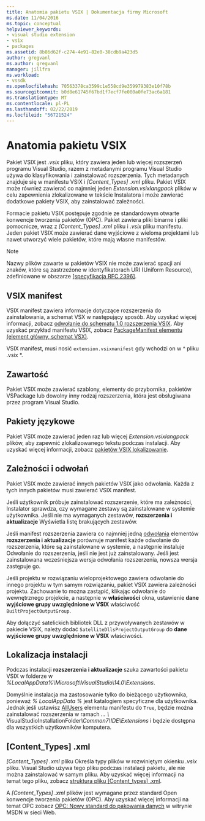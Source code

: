 ```yaml
---
title: Anatomia pakietu VSIX | Dokumentacja firmy Microsoft
ms.date: 11/04/2016
ms.topic: conceptual
helpviewer_keywords:
- visual studio extension
- vsix
- packages
ms.assetid: 8b86d62f-c274-4e91-82e0-38cdb9a423d5
author: gregvanl
ms.author: gregvanl
manager: jillfra
ms.workload:
- vssdk
ms.openlocfilehash: 70563378ca3599c1e558cd9e359979383e10f78b
ms.sourcegitcommit: b0d8e61745f67bd1f7ecf7fe080a0fe73ac6a181
ms.translationtype: MT
ms.contentlocale: pl-PL
ms.lasthandoff: 02/22/2019
ms.locfileid: "56721524"
---
```

# <a name="anatomy-of-a-vsix-package"></a>Anatomia pakietu VSIX
Pakiet VSIX jest *.vsix* pliku, który zawiera jeden lub więcej rozszerzeń programu Visual Studio, razem z metadanymi programu Visual Studio używa do klasyfikowania i zainstalować rozszerzenia. Tych metadanych znajduje się w manifestu VSIX i *[Content_Types] .xml* pliku. Pakiet VSIX może również zawierać co najmniej jeden *Extension.vsixlangpack* plików w celu zapewnienia zlokalizowane w tekście Instalatora i może zawierać dodatkowe pakiety VSIX, aby zainstalować zależności.

 Formacie pakietu VSIX postępuje zgodnie ze standardowym otwarte konwencje tworzenia pakietów (OPC). Pakiet zawiera pliki binarne i pliki pomocnicze, wraz z *[Content_Types] .xml* pliku i *.vsix* pliku manifestu. Jeden pakiet VSIX może zawierać dane wyjściowe z wieloma projektami lub nawet utworzyć wiele pakietów, które mają własne manifestów.

> [!NOTE]
>  Nazwy plików zawarte w pakietów VSIX nie może zawierać spacji ani znaków, które są zastrzeżone w identyfikatorach URI (Uniform Resource), zdefiniowane w obszarze [ \[specyfikacja RFC 2396\]](http://go.microsoft.com/fwlink/?LinkId=90339).

## <a name="the-vsix-manifest"></a>VSIX manifest
 VSIX manifest zawiera informacje dotyczące rozszerzenia do zainstalowania, a schemat VSX w następujący sposób. Aby uzyskać więcej informacji, zobacz [odwołanie do schematu 1.0 rozszerzenia VSIX](https://msdn.microsoft.com/library/76e410ec-b1fb-4652-ac98-4a4c52e09a2b). Aby uzyskać przykład manifestu VSIX, zobacz [PackageManifest elementu (element główny, schemat VSX)](https://msdn.microsoft.com/library/f8ae42ba-775a-4d2b-976a-f556e147f187).

 VSIX manifest, musi nosić `extension.vsixmanifest` gdy wchodzi on w ^ pliku .vsix *.

## <a name="the-content"></a>Zawartość
 Pakiet VSIX może zawierać szablony, elementy do przybornika, pakietów VSPackage lub dowolny inny rodzaj rozszerzenia, która jest obsługiwana przez program Visual Studio.

## <a name="language-packs"></a>Pakiety językowe
 Pakiet VSIX może zawierać jeden raz lub więcej *Extension.vsixlangpack* plików, aby zapewnić zlokalizowanego tekstu podczas instalacji. Aby uzyskać więcej informacji, zobacz [pakietów VSIX lokalizowanie](../extensibility/localizing-vsix-packages.md).

## <a name="dependencies-and-references"></a>Zależności i odwołań
 Pakiet VSIX może zawierać innych pakietów VSIX jako odwołania. Każda z tych innych pakietów musi zawierać VSIX manifest.

 Jeśli użytkownik próbuje zainstalować rozszerzenie, które ma zależności, Instalator sprawdza, czy wymagane zestawy są zainstalowane w systemie użytkownika. Jeśli nie ma wymaganych zestawów, **rozszerzenia i aktualizacje** Wyświetla listę brakujących zestawów.

 Jeśli manifest rozszerzenia zawiera co najmniej jedną [odwołania](/previous-versions/visualstudio/visual-studio-2010/dd393687(v=vs.100)) elementów **rozszerzenia i aktualizacje** porównuje manifest każde odwołanie do rozszerzenia, które są zainstalowane w systemie, a następnie instaluje Odwołanie do rozszerzenia, jeśli nie jest już zainstalowany. Jeśli jest zainstalowana wcześniejsza wersja odwołania rozszerzenia, nowsza wersja zastępuje go.

 Jeśli projektu w rozwiązaniu wieloprojektowego zawiera odwołanie do innego projektu w tym samym rozwiązaniu, pakiet VSIX zawiera zależności projektu. Zachowanie to można zastąpić, klikając odwołanie do wewnętrznego projekcie, a następnie w **właściwości** okna, ustawienie **dane wyjściowe grupy uwzględnione w VSIX** właściwość `BuiltProjectOutputGroup`.

 Aby dołączyć satelickich bibliotek DLL z przywoływanych zestawów w pakiecie VSIX, należy dodać `SatelliteDllsProjectOutputGroup` do **dane wyjściowe grupy uwzględnione w VSIX** właściwości.

## <a name="installation-location"></a>Lokalizacja instalacji
 Podczas instalacji **rozszerzenia i aktualizacje** szuka zawartości pakietu VSIX w folderze w *%LocalAppData%\Microsoft\VisualStudio\14.0\Extensions*.

 Domyślnie instalacja ma zastosowanie tylko do bieżącego użytkownika, ponieważ *% LocalAppData %* jest katalogiem specyficzne dla użytkownika. Jednak jeśli ustawisz [AllUsers](https://msdn.microsoft.com/library/ac817f50-3276-4ddb-b467-8bbb1432455b) elementu manifestu do `True`, będzie można zainstalować rozszerzenia w ramach <em>... \\</em> VisualStudioInstallationFolder<em>\Common7\IDE\Extensions</em> i będzie dostępna dla wszystkich użytkowników komputera.

## <a name="contenttypesxml"></a>[Content_Types] .xml
 *[Content_Types] .xml* pliku Określa typy plików w rozwiniętym okienku *.vsix* pliku. Visual Studio używa tego pliku podczas instalacji pakietu, ale nie można zainstalować w samym pliku. Aby uzyskać więcej informacji na temat tego pliku, zobacz [struktura pliku [Content_types] .xml](the-structure-of-the-content-types-dot-xml-file.md).

 A *[Content_Types] .xml* plików jest wymagane przez standard Open konwencje tworzenia pakietów (OPC). Aby uzyskać więcej informacji na temat OPC zobacz [OPC: Nowy standard do pakowania danych](https://blogs.msdn.microsoft.com/msdnmagazine/2007/08/08/opc-a-new-standard-for-packaging-your-data/) w witrynie MSDN w sieci Web.